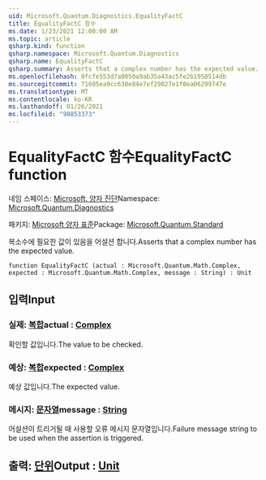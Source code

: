 ```yaml
---
uid: Microsoft.Quantum.Diagnostics.EqualityFactC
title: EqualityFactC 함수
ms.date: 1/23/2021 12:00:00 AM
ms.topic: article
qsharp.kind: function
qsharp.namespace: Microsoft.Quantum.Diagnostics
qsharp.name: EqualityFactC
qsharp.summary: Asserts that a complex number has the expected value.
ms.openlocfilehash: 0fcfe553d7a0050a9ab35a43ac5fe2b1958514db
ms.sourcegitcommit: 71605ea9cc630e84e7ef29027e1f0ea06299747e
ms.translationtype: MT
ms.contentlocale: ko-KR
ms.lasthandoff: 01/26/2021
ms.locfileid: "98853373"
---
```

# <a name="equalityfactc-function"></a><span data-ttu-id="07e44-102">EqualityFactC 함수</span><span class="sxs-lookup"><span data-stu-id="07e44-102">EqualityFactC function</span></span>

<span data-ttu-id="07e44-103">네임 스페이스: [Microsoft. 양자 진단](xref:Microsoft.Quantum.Diagnostics)</span><span class="sxs-lookup"><span data-stu-id="07e44-103">Namespace: [Microsoft.Quantum.Diagnostics](xref:Microsoft.Quantum.Diagnostics)</span></span>

<span data-ttu-id="07e44-104">패키지: [Microsoft 양자 표준](https://nuget.org/packages/Microsoft.Quantum.Standard)</span><span class="sxs-lookup"><span data-stu-id="07e44-104">Package: [Microsoft.Quantum.Standard](https://nuget.org/packages/Microsoft.Quantum.Standard)</span></span>


<span data-ttu-id="07e44-105">복소수에 필요한 값이 있음을 어설션 합니다.</span><span class="sxs-lookup"><span data-stu-id="07e44-105">Asserts that a complex number has the expected value.</span></span>

```qsharp
function EqualityFactC (actual : Microsoft.Quantum.Math.Complex, expected : Microsoft.Quantum.Math.Complex, message : String) : Unit
```


## <a name="input"></a><span data-ttu-id="07e44-106">입력</span><span class="sxs-lookup"><span data-stu-id="07e44-106">Input</span></span>

### <a name="actual--complex"></a><span data-ttu-id="07e44-107">실제: [복합](xref:Microsoft.Quantum.Math.Complex)</span><span class="sxs-lookup"><span data-stu-id="07e44-107">actual : [Complex](xref:Microsoft.Quantum.Math.Complex)</span></span>

<span data-ttu-id="07e44-108">확인할 값입니다.</span><span class="sxs-lookup"><span data-stu-id="07e44-108">The value to be checked.</span></span>


### <a name="expected--complex"></a><span data-ttu-id="07e44-109">예상: [복합](xref:Microsoft.Quantum.Math.Complex)</span><span class="sxs-lookup"><span data-stu-id="07e44-109">expected : [Complex](xref:Microsoft.Quantum.Math.Complex)</span></span>

<span data-ttu-id="07e44-110">예상 값입니다.</span><span class="sxs-lookup"><span data-stu-id="07e44-110">The expected value.</span></span>


### <a name="message--string"></a><span data-ttu-id="07e44-111">메시지: [문자열](xref:microsoft.quantum.lang-ref.string)</span><span class="sxs-lookup"><span data-stu-id="07e44-111">message : [String](xref:microsoft.quantum.lang-ref.string)</span></span>

<span data-ttu-id="07e44-112">어설션이 트리거될 때 사용할 오류 메시지 문자열입니다.</span><span class="sxs-lookup"><span data-stu-id="07e44-112">Failure message string to be used when the assertion is triggered.</span></span>



## <a name="output--unit"></a><span data-ttu-id="07e44-113">출력: [단위](xref:microsoft.quantum.lang-ref.unit)</span><span class="sxs-lookup"><span data-stu-id="07e44-113">Output : [Unit](xref:microsoft.quantum.lang-ref.unit)</span></span>

